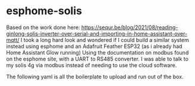 # esphome-solis
Based on the work done here: https://sequr.be/blog/2021/08/reading-ginlong-solis-inverter-over-serial-and-importing-in-home-assistant-over-mqtt/ 
I took a long hard look and wondered if I could build a similar system instead using esphome and an Adafruit Feather ESP32 (as i already had Home Assistant Glow running)
Using the documentation on modbus found on the esphome site, with a UART to RS485 converter. I was able to talk to my solis 4g via modbus instead of needing to use the cloud software.

The following yaml is all the boilerplate to upload and run out of the box.

